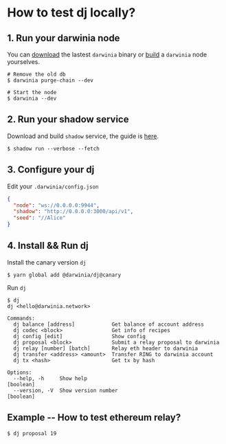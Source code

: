 # How to test dj locally?

## 1. Run your darwinia node

You can [download][darwinia-releases] the lastest `darwinia` binary or [build][build-darwinia] a `darwinia` node yourselves.

```shell
# Remove the old db
$ darwinia purge-chain --dev

# Start the node
$ darwinia --dev
```

## 2. Run your shadow service

Download and build `shadow` service, the guide is [here][shadow-guide].

```shell
$ shadow run --verbose --fetch
```

## 3. Configure your dj

Edit your `.darwinia/config.json`

```json
{
  "node": "ws://0.0.0.0:9944",
  "shadow": "http://0.0.0.0:3000/api/v1",
  "seed": "//Alice"
}
```

## 4. Install && Run dj

Install the canary version `dj`

```
$ yarn global add @darwinia/dj@canary
```

Run `dj`

```
$ dj 
dj <hello@darwinia.network>

Commands:
  dj balance [address]            Get balance of account address
  dj codec <block>                Get info of recipes
  dj config [edit]                Show config
  dj proposal <block>             Submit a relay proposal to darwinia
  dj relay [number] [batch]       Relay eth header to darwinia
  dj transfer <address> <amount>  Transfer RING to darwinia account
  dj tx <hash>                    Get tx by hash

Options:
  --help, -h     Show help                                             [boolean]
  --version, -V  Show version number                                   [boolean]
```

## Example -- How to test ethereum relay?

```
$ dj proposal 19
```


[shadow-guide]: https://github.com/darwinia-network/shadow#getting-started
[build-darwinia]: https://github.com/darwinia-network/darwinia#4-building
[darwinia-releases]: https://github.com/darwinia-network/darwinia/releases
